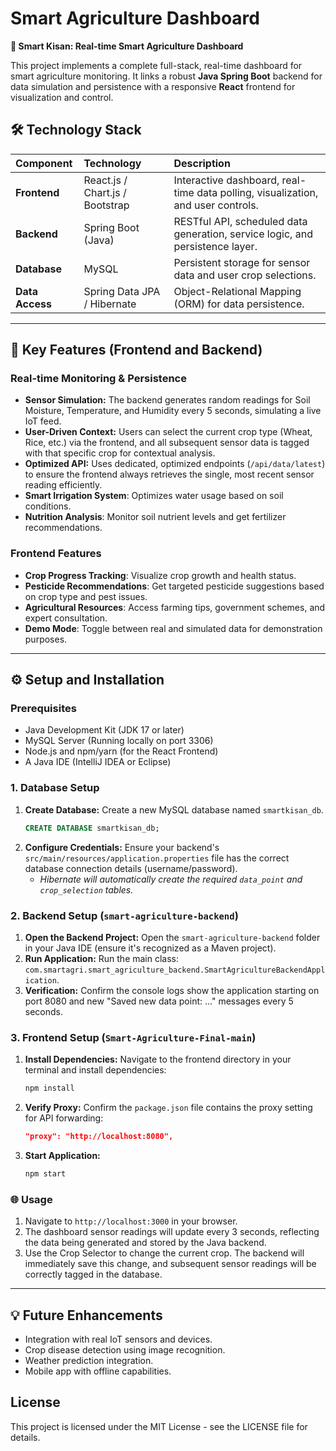 # Smart Agriculture Dashboard

**🌾 Smart Kisan: Real-time Smart Agriculture Dashboard**

This project implements a complete full-stack, real-time dashboard for smart agriculture monitoring. It links a robust **Java Spring Boot** backend for data simulation and persistence with a responsive **React** frontend for visualization and control.

## 🛠️ Technology Stack

| Component | Technology | Description |
| :--- | :--- | :--- |
| **Frontend** | React.js / Chart.js / Bootstrap | Interactive dashboard, real-time data polling, visualization, and user controls. |
| **Backend** | Spring Boot (Java) | RESTful API, scheduled data generation, service logic, and persistence layer. |
| **Database** | MySQL | Persistent storage for sensor data and user crop selections. |
| **Data Access** | Spring Data JPA / Hibernate | Object-Relational Mapping (ORM) for data persistence. |

---

## 🚀 Key Features (Frontend and Backend)

### Real-time Monitoring & Persistence
* **Sensor Simulation:** The backend generates random readings for Soil Moisture, Temperature, and Humidity every 5 seconds, simulating a live IoT feed.
* **User-Driven Context:** Users can select the current crop type (Wheat, Rice, etc.) via the frontend, and all subsequent sensor data is tagged with that specific crop for contextual analysis.
* **Optimized API:** Uses dedicated, optimized endpoints (`/api/data/latest`) to ensure the frontend always retrieves the single, most recent sensor reading efficiently.
* **Smart Irrigation System**: Optimizes water usage based on soil conditions.
* **Nutrition Analysis**: Monitor soil nutrient levels and get fertilizer recommendations.

### Frontend Features
* **Crop Progress Tracking**: Visualize crop growth and health status.
* **Pesticide Recommendations**: Get targeted pesticide suggestions based on crop type and pest issues.
* **Agricultural Resources**: Access farming tips, government schemes, and expert consultation.
* **Demo Mode**: Toggle between real and simulated data for demonstration purposes.

---

## ⚙️ Setup and Installation

### Prerequisites
* Java Development Kit (JDK 17 or later)
* MySQL Server (Running locally on port 3306)
* Node.js and npm/yarn (for the React Frontend)
* A Java IDE (IntelliJ IDEA or Eclipse)

### 1. Database Setup
1.  **Create Database:** Create a new MySQL database named `smartkisan_db`.
    ```sql
    CREATE DATABASE smartkisan_db;
    ```
2.  **Configure Credentials:** Ensure your backend's `src/main/resources/application.properties` file has the correct database connection details (username/password).
    * *Hibernate will automatically create the required `data_point` and `crop_selection` tables.*

### 2. Backend Setup (`smart-agriculture-backend`)
1.  **Open the Backend Project:** Open the `smart-agriculture-backend` folder in your Java IDE (ensure it's recognized as a Maven project).
2.  **Run Application:** Run the main class: `com.smartagri.smart_agriculture_backend.SmartAgricultureBackendApplication`.
3.  **Verification:** Confirm the console logs show the application starting on port 8080 and new "Saved new data point: ..." messages every 5 seconds.

### 3. Frontend Setup (`Smart-Agriculture-Final-main`)
1.  **Install Dependencies:** Navigate to the frontend directory in your terminal and install dependencies:
    ```bash
    npm install
    ```
2.  **Verify Proxy:** Confirm the `package.json` file contains the proxy setting for API forwarding:
    ```json
    "proxy": "http://localhost:8080",
    ```
3.  **Start Application:**
    ```bash
    npm start
    ```

### 🌐 Usage
1.  Navigate to `http://localhost:3000` in your browser.
2.  The dashboard sensor readings will update every 3 seconds, reflecting the data being generated and stored by the Java backend.
3.  Use the Crop Selector to change the current crop. The backend will immediately save this change, and subsequent sensor readings will be correctly tagged in the database.

---

## 💡 Future Enhancements

* Integration with real IoT sensors and devices.
* Crop disease detection using image recognition.
* Weather prediction integration.
* Mobile app with offline capabilities.

## License

This project is licensed under the MIT License - see the LICENSE file for details.